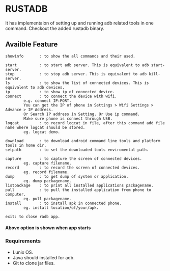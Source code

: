# RUSTADB #

It has implementaion of setting up and running adb related tools in one command. Checkout the added rustadb binary.


## Availble Feature ##
```
showinfo       : to show the all commands and their used.

start          : to start adb server. This is equivalent to adb start-server.
stop           : to stop adb server. This is equivalent to adb kill-server.
ls             : to show the list of connected devices. This is equivalent to adb devices.
ip             : to show ip of connected device.
connect        : to connect the device with wifi.
        e.g. connect IP:PORT.
        You can get the IP of phone in Settings > Wifi Settings > Advance > IP Address.
        Or Search IP address in Setting. Or Use ip command.
        Make sure phone is connect through USB.
logcat         : to record logcat in file, after this command add file name where logcat should be stored.
        eg. logcat demo.

download       : to download android command line tools and platform tools in home dir.
setpath        : to set the downloaded tools enviromental path.

capture        : to capture the screen of connected devices.
        eg. capture filename.
record         : to record the screen of connected devices.
        eg. record filename.
dump           : to get dump of system or application.
        eg. dump packagename.
listpackage    : to print all installed applications packagename.
pull           : to pull the installed application from phone to computer.
        eg. pull packagename.
install        : to install apk in connected phone.
        eg. install location/of/your/apk.

exit: to close radb app.
```
#### Above option is shown when app starts ####

### Requirements ###
* Lunix OS.
* Java should installed for adb.
* Git to clone jar files.